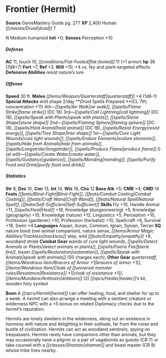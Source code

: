 ﻿---
cssclass: [monsters]
title1: Frontier (Hermit)
title2: Frontier (Hermit)
CR: 6
sources:
- name: GameMastery Guide
  page: 277
  link: http://paizo.com/pathfinderRPG/v5748btpy8ffn
XP: 2400
race: Human
classes:
- druid 7
alignment: N
size: Medium
type: humanoid
initiative:
  bonus: 0
AC:
  AC: 11
  touch: 10
  flat_footed: 11
  components:
    armor: 1
HP:
  HP: 38
  long: 7d8+7
saves:
  fort: 7
  ref: 3
  will: 10
  other: +4 vs. fey and plant-targeted effects
defensive_abilities:
- resist nature's lure
speeds:
  base: 30
attacks:
  melee:
  - - text: quarterstaff +4 (1d6-1)
      entries:
      - - damage: 1d6-1
      attack: quarterstaff
      bonus:
      - 4
  special:
  - wild shape 2/day
spells:
  entries:
  - name: air walk
    source: Druid
    level: 4
  - name: flame strike
    source: Druid
    level: 4
    DC: 18
  - name: call lightning
    source: Druid
    level: 3
    DC: 18
  - name: speak with plants
    source: Druid
    level: 3
  - name: stone shape
    source: Druid
    level: 3
  - name: flaming sphere
    source: Druid
    level: 2
    DC: 18
  - name: hold animal
    source: Druid
    level: 2
    DC: 18
  - name: resist energy
    source: Druid
    level: 2
  - name: tree shape
    source: Druid
    level: 2
  - name: cure light wounds
    source: Druid
    level: 1
  - name: endure elements
    source: Druid
    level: 1
  - name: hide from animals
    source: Druid
    level: 1
  - name: longstrider
    source: Druid
    level: 1
  - name: produce flame
    source: Druid
    level: 1
  - name: create water
    source: Druid
    level: 0
  - name: guidance
    source: Druid
    level: 0
  - name: mending
    source: Druid
    level: 0
  - name: purify food and drink
    source: Druid
    level: 0
  sources:
  - name: Druid
    type: prepared
    CL: 7
    concentration: 11
    slots:
      0: at-will
ability_scores:
  STR: 8
  DEX: 10
  CON: 13
  INT: 14
  WIS: 18
  CHA: 12
BAB: 5
CMB: 4
CMD: 14
feats:
- name: Blind-Fight
- name: Combat Casting
- name: Craft Wand
- name: Natural Spell
- name: Self-Sufficient
skills:
  Fly: 10
  Handle Animal: 11
  Heal: 18
  Knowledge (dungeoneering): 5
  Knowledge (geography): 10
  Knowledge (nature): 12
  Linguistics: 5
  Perception: 10
  Profession (gardener): 10
  Profession (herbalist): 10
  Spellcraft: 6
  Survival: 18
  Swim: 4
languages:
- Aquan
- Auran
- Common
- Ignan
- Sylvan
- Terran
special_qualities:
- nature bond (owl animal companion)
- nature sense
- trackless step
- wild empathy +8
- woodland stride
gear:
  combat:
  - wands of cure light wounds
  - detect animals or plants
  - faerie fire
  - lesser restoration
  - speak with animals (50 charges each)
  other:
  - quarterstaff
  - bracers of armor +1
  - cloak of resistance +1
  - antitoxin (2) healer's kit
  - wooden holy symbol
npc_boon: A hermit can offer healing, food, and shelter for up to a week. A hermit
  can also arrange a meeting with a sentient creature or wilderness NPC with a +5
  bonus on related Diplomacy checks due to the hermit's reputation.
desc_long: Hermits are lonely dwellers in the wilderness, eking out an existence in
  harmony with nature and delighting in their solitude, far from the noise and bustle
  of civilization. Hermits can act as woodland sentinels, spying on trespassers. Hermits
  rarely have companions other than animals, but they may occasionally have a pilgrim
  or a pair of vagabonds as guests (CR 7) or take counsel with a shaman and beast
  master (CR 9) whose tribe lives nearby.

---

# Frontier (Hermit)

**Source** GameMastery Guide pg. 277
**XP** 2,400
Human _[[classes/Druid|druid]]_ 7

N Medium humanoid
**Init** +0; **Senses** Perception +10

##### Defense

**AC** 11, touch 10, _[[conditions/Flat-Footed|flat-footed]]_ 11 (+1 armor)
**hp** 38 (7d8+7)
**Fort** +7, **Ref** +3, **Will** +10; +4 vs. fey and plant–targeted effects
**Defensive Abilities** resist nature’s lure

##### Offense
**Speed** 30 ft.
**Melee** _[[items/Weapon/Quarterstaff|quarterstaff]]_ +4 (1d6–1)
**Special Attacks** wild shape 2/day
**_Druid_ Spells Prepared **(CL 7th; concentration +11)
4th—_[[spells/Air Walk|air walk]]_, _[[spells/Flame Strike|flame strike]]_ (DC 18)
3rd—_[[spells/Call Lightning|call lightning]]_ (DC 18), _[[spells/Speak with Plants|speak with plants]]_, _[[spells/Stone Shape|stone shape]]_
2nd—_[[spells/Flaming Sphere|flaming sphere]]_ (DC 18), _[[spells/Hold Animal|hold animal]]_ (DC 18), _[[spells/Resist Energy|resist energy]]_, _[[spells/Tree Shape|tree shape]]_
1st—_[[spells/Cure Light Wounds|cure light wounds]]_, _[[spells/Endure Elements|endure elements]]_, _[[spells/Hide from Animals|hide from animals]]_, _[[spells/Longstrider|longstrider]]_, _[[spells/Produce Flame|produce flame]]_
0 (at will)—_[[spells/Create Water|create water]]_, _[[spells/Guidance|guidance]]_, _[[spells/Mending|mending]]_, _[[spells/Purify Food and Drink|purify food and drink]]_

##### Statistics
**Str** 8, **Dex** 10, **Con** 13, **Int** 14, **Wis** 18, **Cha** 12
**Base Atk** +5; **CMB** +4; **CMD** 14
**Feats** _[[feats/Blind-Fight|Blind-Fight]]_, _[[feats/Combat Casting|Combat Casting]]_, _[[feats/Craft Wand|Craft Wand]]_, _[[feats/Natural Spell|Natural Spell]]_, _[[feats/Self-Sufficient|Self-Sufficient]]_
**Skills** Fly +10, Handle Animal +11, _[[spells/Heal|Heal]]_ +18, Knowledge (dungeoneering) +5, Knowledge (geography) +10, Knowledge (nature) +12, Linguistics +5, Perception +10, Profession (gardener) +10, Profession (herbalist) +10, Spellcraft +6, Survival +18, Swim +4
**Languages** Aquan, Auran, Common, Ignan, Sylvan, Terran
**SQ** nature bond (owl animal companion), nature sense, _[[items/Armor Magic Abilities/Trackless|trackless]]_ step, wild _[[feats/Empathy|empathy]]_ +8, woodland stride
**Combat Gear** wands of _cure light wounds_, _[[spells/Detect Animals or Plants|detect animals or plants]]_, _[[spells/Faerie Fire|faerie fire]]_, lesser _[[spells/Restoration|restoration]]_, _[[spells/Speak with Animals|speak with animals]]_ (50 charges each); **Other Gear** _quarterstaff_, _[[items/Wondrous Item/Bracers of Armor +1|bracers of armor +1]]_, _[[items/Wondrous Item/Cloak of _[[universal monster rules/Resistance|Resistance]]_ +1|cloak of _resistance_ +1]]_, _[[items/Mundane/Antitoxin|antitoxin]]_ (2) _[[npcs/Healer|healer]]_’s kit, wooden holy symbol

**Boon** A _[[npcs/Hermit|hermit]]_ can offer healing, food, and shelter for up to a week. A _hermit_ can also arrange a meeting with a sentient creature or wilderness NPC with a +5 bonus on related Diplomacy checks due to the _hermit_’s reputation.

Hermits are lonely dwellers in the wilderness, eking out an existence in harmony with nature and delighting in their solitude, far from the noise and bustle of civilization. Hermits can act as woodland sentinels, spying on trespassers. Hermits rarely have companions other than animals, but they may occasionally have a pilgrim or a pair of vagabonds as guests (CR 7) or take counsel with a _[[classes/Shaman|shaman]]_ and beast master (CR 9) whose tribe lives nearby.